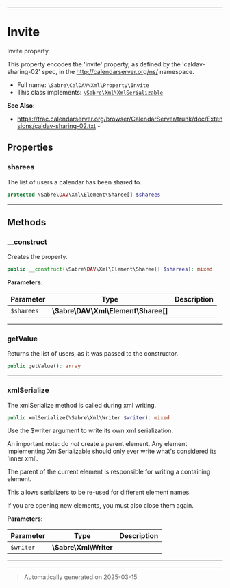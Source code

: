 ***

# Invite

Invite property.

This property encodes the 'invite' property, as defined by
the 'caldav-sharing-02' spec, in the http://calendarserver.org/ns/
namespace.

* Full name: `\Sabre\CalDAV\Xml\Property\Invite`
* This class implements:
[`\Sabre\Xml\XmlSerializable`](../../../Xml/XmlSerializable.md)

**See Also:**

* https://trac.calendarserver.org/browser/CalendarServer/trunk/doc/Extensions/caldav-sharing-02.txt - 



## Properties


### sharees

The list of users a calendar has been shared to.

```php
protected \Sabre\DAV\Xml\Element\Sharee[] $sharees
```






***

## Methods


### __construct

Creates the property.

```php
public __construct(\Sabre\DAV\Xml\Element\Sharee[] $sharees): mixed
```








**Parameters:**

| Parameter | Type | Description |
|-----------|------|-------------|
| `$sharees` | **\Sabre\DAV\Xml\Element\Sharee[]** |  |





***

### getValue

Returns the list of users, as it was passed to the constructor.

```php
public getValue(): array
```












***

### xmlSerialize

The xmlSerialize method is called during xml writing.

```php
public xmlSerialize(\Sabre\Xml\Writer $writer): mixed
```

Use the $writer argument to write its own xml serialization.

An important note: do _not_ create a parent element. Any element
implementing XmlSerializable should only ever write what's considered
its 'inner xml'.

The parent of the current element is responsible for writing a
containing element.

This allows serializers to be re-used for different element names.

If you are opening new elements, you must also close them again.






**Parameters:**

| Parameter | Type | Description |
|-----------|------|-------------|
| `$writer` | **\Sabre\Xml\Writer** |  |





***


***
> Automatically generated on 2025-03-15
